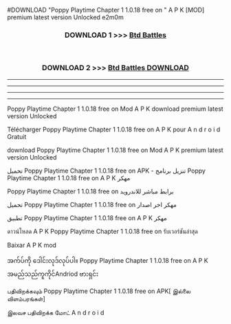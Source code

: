#DOWNLOAD "Poppy Playtime Chapter 1 1.0.18 free on   " A P K [MOD] premium latest version Unlocked e2m0m 



<div align="center">

<h3>DOWNLOAD 1 >>> <a href="https://getmod1.web.app/?judule=Btd Battles">Btd Battles</a></h3><br>

<h3>DOWNLOAD 2 >>> <a href="https://getmod1.web.app/?judule=Btd Battles">Btd Battles DOWNLOAD</a></h3>

</div>


----------------------------------------------------------

----------------------------------------------------------

----------------------------------------------------------

----------------------------------------------------------


Poppy Playtime Chapter 1 1.0.18 free on    Mod A P K download premium latest version Unlocked

Télécharger  Poppy Playtime Chapter 1 1.0.18 free on    A P K pour A n d r o i d Gratuit

download Poppy Playtime Chapter 1 1.0.18 free on    Mod A P K premium latest version Unlocked

تحميل Poppy Playtime Chapter 1 1.0.18 free on    APK - تنزيل برنامج Poppy Playtime Chapter 1 1.0.18 free on    A P K مهكر

Poppy Playtime Chapter 1 1.0.18 free on    برابط مباشر للاندرويد

تحميل Poppy Playtime Chapter 1 1.0.18 free on    مهكر اخر اصدار

تطبيق Poppy Playtime Chapter 1 1.0.18 free on    A P K مهكر

ดาวน์โหลด A P K Poppy Playtime Chapter 1 1.0.18 free on    รับเวอร์ชันล่าสุด

Baixar A P K mod

အက်ပ်ကို ဒေါင်းလုဒ်လုပ်ပါ။ Poppy Playtime Chapter 1 1.0.18 free on    A P K အမည်သည်ကူကိုင်Andriod ဗားရှင်း

பதிவிறக்கவும் Poppy Playtime Chapter 1 1.0.18 free on    APK[ இல்லை விளம்பரங்கள்] 
 
இலவச பதிவிறக்க மோட் A n d r o i d



